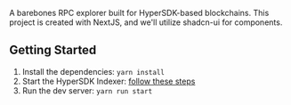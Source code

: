 A barebones RPC explorer built for HyperSDK-based blockchains. This project is created with NextJS, and we'll utilize shadcn-ui for components.

## Getting Started

1. Install the dependencies: `yarn install`
2. Start the HyperSDK Indexer: [follow these steps](https://github.com/ava-labs/hypersdk/issues/1513)
3. Run the dev server: `yarn run start`
